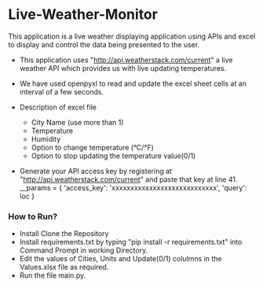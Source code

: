# Live-Weather-Monitor

This application is a live weather displaying application using APIs and excel to display and control the data being presented to the user.

- This application uses "http://api.weatherstack.com/current" a live weather API which provides us with live updating temperatures.

- We have used openpyxl to read and update the excel sheet cells at an interval of a few seconds.

- Description of excel file
    - City Name (use more than 1)
    - Temperature
    - Humidity
    - Option to change temperature (°C/°F)
    - Option to stop updating the temperature value(0/1)

- Generate your API access key by registering at  "http://api.weatherstack.com/current" and paste that key at line 41.<br>
__params = {
  'access_key': 'xxxxxxxxxxxxxxxxxxxxxxxxxxxx',
  'query': loc
  }
    
### How to Run?

- Install Clone the Repository
- Install requirements.txt by typing "pip install -r requirements.txt" into Command Prompt in working Directory.
- Edit the values of Cities, Units and Update(0/1) colulmns in the Values.xlsx file as required.
- Run the file main.py.
